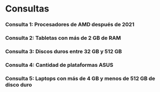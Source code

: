 # **Consultas**
### Consulta 1: Procesadores de AMD después de 2021
### Consulta 2: Tabletas con más de 2 GB de RAM
### Consulta 3: Discos duros entre 32 GB y 512 GB
### Consulta 4: Cantidad de plataformas ASUS
### Consulta 5: Laptops con más de 4 GB y menos de 512 GB de disco duro
